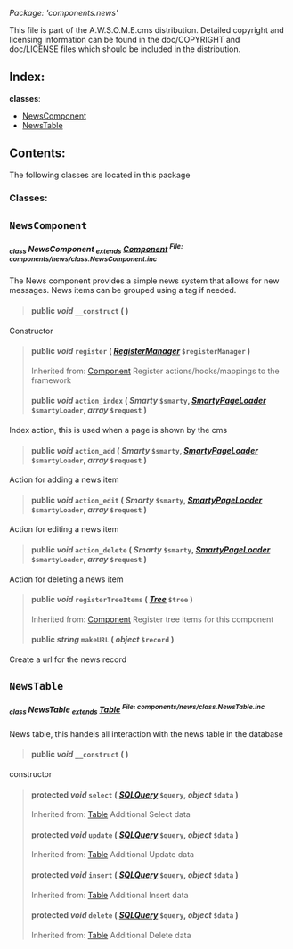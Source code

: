 _Package: 'components.news'_

This file is part of the A.W.S.O.M.E.cms distribution.
Detailed copyright and licensing information can be found
in the doc/COPYRIGHT and doc/LICENSE files which should be
included in the distribution.
## Index: ##
**classes**:
  * [NewsComponent](DOCComponentsNews#NewsComponent.md)
  * [NewsTable](DOCComponentsNews#NewsTable.md)
## Contents: ##
The following classes are located in this package
### Classes: ###
## `NewsComponent` ##
##### <sub>class</sub> NewsComponent <sub>extends</sub> [Component](DOCCore#Component.md) <sup>File: components/news/class.NewsComponent.inc</sup> #####
The News component provides a simple news system that allows for new messages.
News items can be grouped using a tag if needed.
> #### **public** _void_ **`__construct`** (  ) ####
Constructor
> #### **public** _void_ **`register`** ( _[RegisterManager](DOCCore#RegisterManager.md)_ `$registerManager` ) ####
> Inherited from: [Component](DOCCore#Component.md)
Register actions/hooks/mappings to the framework
> #### **public** _void_ **`action_index`** ( _Smarty_ `$smarty`, _[SmartyPageLoader](DOCCore#SmartyPageLoader.md)_ `$smartyLoader`, _array_ `$request` ) ####
Index action, this is used when a page is shown by the cms
> #### **public** _void_ **`action_add`** ( _Smarty_ `$smarty`, _[SmartyPageLoader](DOCCore#SmartyPageLoader.md)_ `$smartyLoader`, _array_ `$request` ) ####
Action for adding a news item
> #### **public** _void_ **`action_edit`** ( _Smarty_ `$smarty`, _[SmartyPageLoader](DOCCore#SmartyPageLoader.md)_ `$smartyLoader`, _array_ `$request` ) ####
Action for editing a news item
> #### **public** _void_ **`action_delete`** ( _Smarty_ `$smarty`, _[SmartyPageLoader](DOCCore#SmartyPageLoader.md)_ `$smartyLoader`, _array_ `$request` ) ####
Action for deleting a news item
> #### **public** _void_ **`registerTreeItems`** ( _[Tree](DOCComponentsPageUtil#Tree.md)_ `$tree` ) ####
> Inherited from: [Component](DOCCore#Component.md)
Register tree items for this component
> #### **public** _string_ **`makeURL`** ( _object_ `$record` ) ####
Create a url for the news record
## `NewsTable` ##
##### <sub>class</sub> NewsTable <sub>extends</sub> [Table](DOCCore#Table.md) <sup>File: components/news/class.NewsTable.inc</sup> #####
News table, this handels all interaction with the news table in the database
> #### **public** _void_ **`__construct`** (  ) ####
constructor
> #### **protected** _void_ **`select`** ( _[SQLQuery](DOCCore#SQLQuery.md)_ `$query`, _object_ `$data` ) ####
> Inherited from: [Table](DOCCore#Table.md)
Additional Select data
> #### **protected** _void_ **`update`** ( _[SQLQuery](DOCCore#SQLQuery.md)_ `$query`, _object_ `$data` ) ####
> Inherited from: [Table](DOCCore#Table.md)
Additional Update data
> #### **protected** _void_ **`insert`** ( _[SQLQuery](DOCCore#SQLQuery.md)_ `$query`, _object_ `$data` ) ####
> Inherited from: [Table](DOCCore#Table.md)
Additional Insert data
> #### **protected** _void_ **`delete`** ( _[SQLQuery](DOCCore#SQLQuery.md)_ `$query`, _object_ `$data` ) ####
> Inherited from: [Table](DOCCore#Table.md)
Additional Delete data